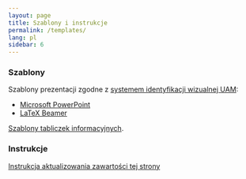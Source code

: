 ```yaml
---
layout: page
title: Szablony i instrukcje
permalink: /templates/
lang: pl
sidebar: 6
---
```


### Szablony

Szablony prezentacji zgodne z <a href="http://siw.amu.edu.pl">systemem identyfikacji wizualnej UAM</a>:

<ul>
    <li><a href="http://siw.amu.edu.pl/siw/strona-glowna/pliki-do-pobrania">Microsoft PowerPoint</a></li>
    <li><a href="https://github.com/skorzewski/amu-beamer">LaTeX Beamer</a></li>
</ul>

<a href="https://github.com/skorzewski/amu-beamer/raw/master/Szablony%20tabliczek%20informacyjnych%202017.zip">Szablony tabliczek informacyjnych</a>.


### Instrukcje

<a href="https://github.com/snukky/psi-website/blob/master/README.md">Instrukcja aktualizowania zawartości tej strony</a>
